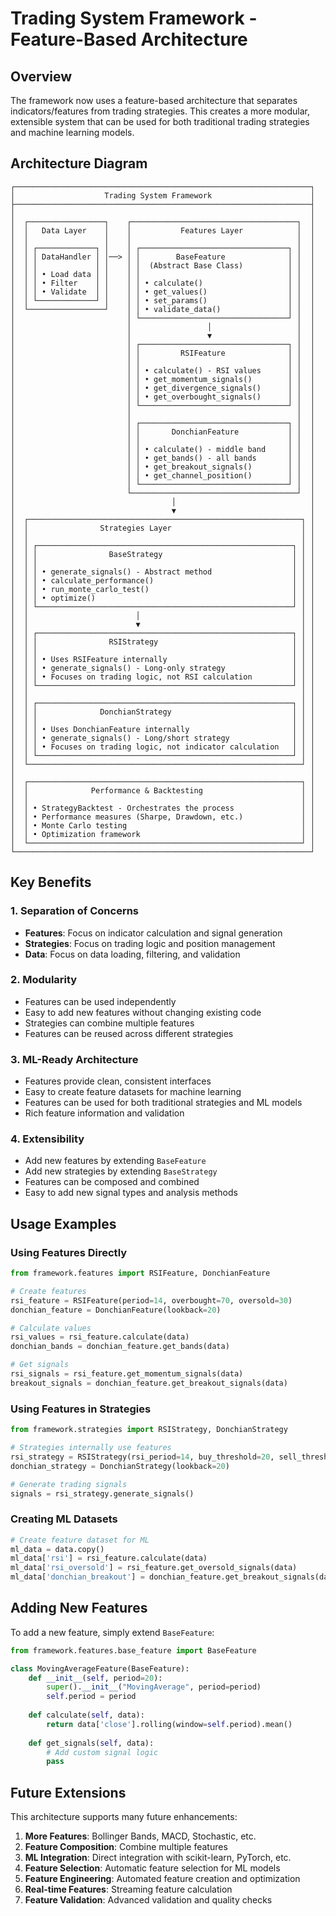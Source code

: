 # Trading System Framework - Feature-Based Architecture

## Overview

The framework now uses a feature-based architecture that separates indicators/features from trading strategies. This creates a more modular, extensible system that can be used for both traditional trading strategies and machine learning models.

## Architecture Diagram

```
┌──────────────────────────────────────────────────────────────────┐
│                    Trading System Framework                      │
├──────────────────────────────────────────────────────────────────┤
│                                                                  │
│  ┌─────────────────┐    ┌─────────────────────────────────────┐  │
│  │   Data Layer    │    │           Features Layer            │  │
│  │                 │    │                                     │  │
│  │ ┌─────────────┐ │    │ ┌─────────────────────────────────┐ │  │
│  │ │ DataHandler │ │──> │ │        BaseFeature              │ │  │
│  │ │             │ │    │ │  (Abstract Base Class)          │ │  │
│  │ │ • Load data │ │    │ │                                 │ │  │
│  │ │ • Filter    │ │    │ │ • calculate()                   │ │  │
│  │ │ • Validate  │ │    │ │ • get_values()                  │ │  │
│  │ └─────────────┘ │    │ │ • set_params()                  │ │  │
│  └─────────────────┘    │ │ • validate_data()               │ │  │
│                         │ └─────────────────────────────────┘ │  │
│                         │                 │                   │  │
│                         │                 ▼                   │  │
│                         │ ┌─────────────────────────────────┐ │  │
│                         │ │         RSIFeature              │ │  │
│                         │ │                                 │ │  │
│                         │ │ • calculate() - RSI values      │ │  │
│                         │ │ • get_momentum_signals()        │ │  │
│                         │ │ • get_divergence_signals()      │ │  │
│                         │ │ • get_overbought_signals()      │ │  │
│                         │ └─────────────────────────────────┘ │  │
│                         │                                     │  │
│                         │ ┌─────────────────────────────────┐ │  │
│                         │ │       DonchianFeature           │ │  │
│                         │ │                                 │ │  │
│                         │ │ • calculate() - middle band     │ │  │
│                         │ │ • get_bands() - all bands       │ │  │
│                         │ │ • get_breakout_signals()        │ │  │
│                         │ │ • get_channel_position()        │ │  │
│                         │ └─────────────────────────────────┘ │  │
│                         └─────────────────────────────────────┘  │
│                                   │                              │
│                                   ▼                              │
│  ┌─────────────────────────────────────────────────────────────┐ │
│  │                Strategies Layer                             │ │
│  │                                                             │ │
│  │ ┌─────────────────────────────────────────────────────────┐ │ │
│  │ │                BaseStrategy                             │ │ │
│  │ │                                                         │ │ │
│  │ │ • generate_signals() - Abstract method                  │ │ │
│  │ │ • calculate_performance()                               │ │ │
│  │ │ • run_monte_carlo_test()                                │ │ │
│  │ │ • optimize()                                            │ │ │
│  │ └─────────────────────────────────────────────────────────┘ │ │
│  │                        │                                    │ │
│  │                        ▼                                    │ │
│  │ ┌─────────────────────────────────────────────────────────┐ │ │
│  │ │                RSIStrategy                              │ │ │
│  │ │                                                         │ │ │
│  │ │ • Uses RSIFeature internally                            │ │ │
│  │ │ • generate_signals() - Long-only strategy               │ │ │
│  │ │ • Focuses on trading logic, not RSI calculation         │ │ │
│  │ └─────────────────────────────────────────────────────────┘ │ │
│  │                                                             │ │
│  │ ┌─────────────────────────────────────────────────────────┐ │ │
│  │ │              DonchianStrategy                           │ │ │
│  │ │                                                         │ │ │
│  │ │ • Uses DonchianFeature internally                       │ │ │
│  │ │ • generate_signals() - Long/short strategy              │ │ │
│  │ │ • Focuses on trading logic, not indicator calculation   │ │ │
│  │ └─────────────────────────────────────────────────────────┘ │ │
│  └─────────────────────────────────────────────────────────────┘ │
│                                                                  │
│  ┌─────────────────────────────────────────────────────────────┐ │
│  │              Performance & Backtesting                      │ │
│  │                                                             │ │
│  │ • StrategyBacktest - Orchestrates the process               │ │
│  │ • Performance measures (Sharpe, Drawdown, etc.)             │ │
│  │ • Monte Carlo testing                                       │ │
│  │ • Optimization framework                                    │ │
│  └─────────────────────────────────────────────────────────────┘ │
└──────────────────────────────────────────────────────────────────┘
```

## Key Benefits

### 1. **Separation of Concerns**
- **Features**: Focus on indicator calculation and signal generation
- **Strategies**: Focus on trading logic and position management
- **Data**: Focus on data loading, filtering, and validation

### 2. **Modularity**
- Features can be used independently
- Easy to add new features without changing existing code
- Strategies can combine multiple features
- Features can be reused across different strategies

### 3. **ML-Ready Architecture**
- Features provide clean, consistent interfaces
- Easy to create feature datasets for machine learning
- Features can be used for both traditional strategies and ML models
- Rich feature information and validation

### 4. **Extensibility**
- Add new features by extending `BaseFeature`
- Add new strategies by extending `BaseStrategy`
- Features can be composed and combined
- Easy to add new signal types and analysis methods

## Usage Examples

### Using Features Directly
```python
from framework.features import RSIFeature, DonchianFeature

# Create features
rsi_feature = RSIFeature(period=14, overbought=70, oversold=30)
donchian_feature = DonchianFeature(lookback=20)

# Calculate values
rsi_values = rsi_feature.calculate(data)
donchian_bands = donchian_feature.get_bands(data)

# Get signals
rsi_signals = rsi_feature.get_momentum_signals(data)
breakout_signals = donchian_feature.get_breakout_signals(data)
```

### Using Features in Strategies
```python
from framework.strategies import RSIStrategy, DonchianStrategy

# Strategies internally use features
rsi_strategy = RSIStrategy(rsi_period=14, buy_threshold=20, sell_threshold=80)
donchian_strategy = DonchianStrategy(lookback=20)

# Generate trading signals
signals = rsi_strategy.generate_signals()
```

### Creating ML Datasets
```python
# Create feature dataset for ML
ml_data = data.copy()
ml_data['rsi'] = rsi_feature.calculate(data)
ml_data['rsi_oversold'] = rsi_feature.get_oversold_signals(data)
ml_data['donchian_breakout'] = donchian_feature.get_breakout_signals(data)['upper_breakout']
```

## Adding New Features

To add a new feature, simply extend `BaseFeature`:

```python
from framework.features.base_feature import BaseFeature

class MovingAverageFeature(BaseFeature):
    def __init__(self, period=20):
        super().__init__("MovingAverage", period=period)
        self.period = period
    
    def calculate(self, data):
        return data['close'].rolling(window=self.period).mean()
    
    def get_signals(self, data):
        # Add custom signal logic
        pass
```

## Future Extensions

This architecture supports many future enhancements:

1. **More Features**: Bollinger Bands, MACD, Stochastic, etc.
2. **Feature Composition**: Combine multiple features
3. **ML Integration**: Direct integration with scikit-learn, PyTorch, etc.
4. **Feature Selection**: Automatic feature selection for ML models
5. **Feature Engineering**: Automated feature creation and optimization
6. **Real-time Features**: Streaming feature calculation
7. **Feature Validation**: Advanced validation and quality checks
